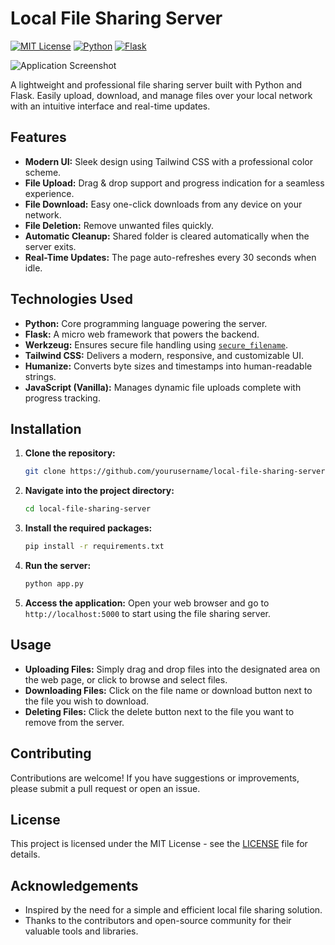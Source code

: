 # Local File Sharing Server

[![MIT License](https://img.shields.io/badge/License-MIT-green.svg)](LICENSE)
[![Python](https://img.shields.io/badge/Python-3.8%2B-blue.svg)](https://www.python.org/)
[![Flask](https://img.shields.io/badge/Flask-2.x-brightgreen.svg)](https://flask.palletsprojects.com/)

![Application Screenshot](files/image.png)

A lightweight and professional file sharing server built with Python and Flask. Easily upload, download, and manage files over your local network with an intuitive interface and real-time updates.

## Features

- **Modern UI:** Sleek design using Tailwind CSS with a professional color scheme.
- **File Upload:** Drag & drop support and progress indication for a seamless experience.
- **File Download:** Easy one-click downloads from any device on your network.
- **File Deletion:** Remove unwanted files quickly.
- **Automatic Cleanup:** Shared folder is cleared automatically when the server exits.
- **Real-Time Updates:** The page auto-refreshes every 30 seconds when idle.

## Technologies Used

- **Python:** Core programming language powering the server.
- **Flask:** A micro web framework that powers the backend.
- **Werkzeug:** Ensures secure file handling using [`secure_filename`](https://werkzeug.palletsprojects.com/en/2.0.x/utils/#werkzeug.utils.secure_filename).
- **Tailwind CSS:** Delivers a modern, responsive, and customizable UI.
- **Humanize:** Converts byte sizes and timestamps into human-readable strings.
- **JavaScript (Vanilla):** Manages dynamic file uploads complete with progress tracking.

## Installation

1. **Clone the repository:**
   ```sh
   git clone https://github.com/yourusername/local-file-sharing-server.git
   ```
2. **Navigate into the project directory:**
   ```sh
   cd local-file-sharing-server
   ```
3. **Install the required packages:**
   ```sh
   pip install -r requirements.txt
   ```
4. **Run the server:**
   ```sh
   python app.py
   ```
5. **Access the application:**
   Open your web browser and go to `http://localhost:5000` to start using the file sharing server.

## Usage

- **Uploading Files:** Simply drag and drop files into the designated area on the web page, or click to browse and select files.
- **Downloading Files:** Click on the file name or download button next to the file you wish to download.
- **Deleting Files:** Click the delete button next to the file you want to remove from the server.

## Contributing

Contributions are welcome! If you have suggestions or improvements, please submit a pull request or open an issue.

## License

This project is licensed under the MIT License - see the [LICENSE](LICENSE) file for details.

## Acknowledgements

- Inspired by the need for a simple and efficient local file sharing solution.
- Thanks to the contributors and open-source community for their valuable tools and libraries.
